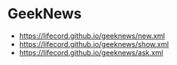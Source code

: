 # GeekNews

- https://lifecord.github.io/geeknews/new.xml
- https://lifecord.github.io/geeknews/show.xml
- https://lifecord.github.io/geeknews/ask.xml
